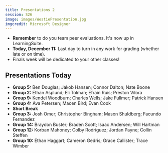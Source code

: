 ```yaml
---
title: Presentations 2
session: S26
image: images/WestiePresentation.jpg
imgcredit: Microsoft Designer
---
```


* **Remember** to do you team peer evaluations. It's now up in LearningSuite.
* **Today, December 11:** Last day to turn in any work for grading (whether late or on time).
* Finals week will be dedicated to your other classes!

## Presentations Today
* **Group 5:** Ben Douglas; Jakob Hansen; Connor Dalton; Nate Boone
* **Group 2:** Ethan Asplund; Eli Tolman; Efrain Ruis; Preston Vilora
* **Group 9:** Kendel Woodburn; Charles Wells; Jake Fullmer; Patrick Hansen
* **Group 4:** Ava Petersen; Macen Bird; Evan Cook
* **Short Break**
* **Group 3:** Josh Omer; Christopher Bingham; Mason Shuldberg; Facundo Fernandez
* **Group 14:** Braydon Buster; Braden Scott; Isaac Andersen; Will Hartman
* **Group 12:** Korban Mahoney; Colby Rodriguez; Jordan Payne; Collin Steffen
* **Group 10:** Ethan Haggart; Cameron Gedris; Grace Callister; Trace Wimber